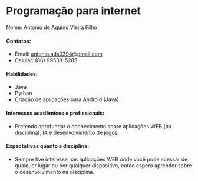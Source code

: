 # Programação para internet

Nome: Antonio de Aquino Vieira Filho

#### Contatos:

* Email: antonio.ads0394@gmail.com
* Celular: (86) 99533-5285

#### Habilidades:

* Java
* Python
* Criação de aplicações para Android (Java)

#### Interesses acadêmicos e profissionais:

* Pretendo aprofundar o conhecimento sobre aplicações WEB (na disciplina), IA e desenvolvimento de jogos.

#### Expectativas quanto a disciplina:

* Sempre tive interesse nas aplicações WEB onde você pode acessar de qualquer lugar ou por qualquer dispositivo, então espero aprender sobre o desenvolvimento na disciplina.
